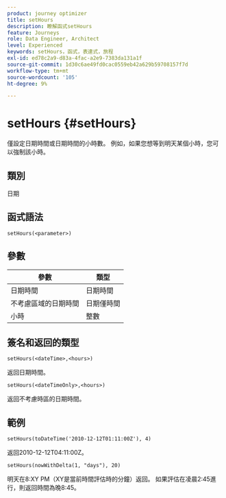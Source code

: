 ```yaml
---
product: journey optimizer
title: setHours
description: 瞭解函式setHours
feature: Journeys
role: Data Engineer, Architect
level: Experienced
keywords: setHours，函式，表達式，旅程
exl-id: ed78c2a9-d83a-4fac-a2e9-7383da131a1f
source-git-commit: 1d30c6ae49fd0cac0559eb42a629b59708157f7d
workflow-type: tm+mt
source-wordcount: '105'
ht-degree: 9%

---
```


# setHours {#setHours}

僅設定日期時間或日期時間的小時數。 例如，如果您想等到明天某個小時，您可以強制該小時。

## 類別

日期

## 函式語法

`setHours(<parameter>)`

## 參數

| 參數 | 類型 |
|--- |--- |
| 日期時間 | 日期時間 |
| 不考慮區域的日期時間 | 日期僅時間 |
| 小時 | 整數 |

## 簽名和返回的類型

`setHours(<dateTime>,<hours>)`

返回日期時間。

`setHours(<dateTimeOnly>,<hours>)`

返回不考慮時區的日期時間。

## 範例

`setHours(toDateTime('2010-12-12T01:11:00Z'), 4)`

返回2010-12-12T04:11:00Z。

`setHours(nowWithDelta(1, "days"), 20)`

明天在8:XY PM（XY是當前時間評估時的分鐘）返回。 如果評估在凌晨2:45進行，則返回時間為晚8:45。
